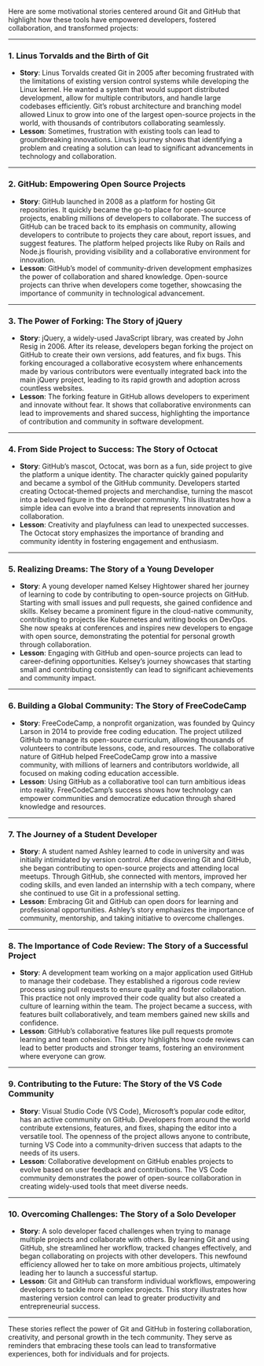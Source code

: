 Here are some motivational stories centered around Git and GitHub that highlight how these tools have empowered developers, fostered collaboration, and transformed projects:

---

### 1. **Linus Torvalds and the Birth of Git**
   - **Story**: Linus Torvalds created Git in 2005 after becoming frustrated with the limitations of existing version control systems while developing the Linux kernel. He wanted a system that would support distributed development, allow for multiple contributors, and handle large codebases efficiently. Git’s robust architecture and branching model allowed Linux to grow into one of the largest open-source projects in the world, with thousands of contributors collaborating seamlessly.
   - **Lesson**: Sometimes, frustration with existing tools can lead to groundbreaking innovations. Linus’s journey shows that identifying a problem and creating a solution can lead to significant advancements in technology and collaboration.

---

### 2. **GitHub: Empowering Open Source Projects**
   - **Story**: GitHub launched in 2008 as a platform for hosting Git repositories. It quickly became the go-to place for open-source projects, enabling millions of developers to collaborate. The success of GitHub can be traced back to its emphasis on community, allowing developers to contribute to projects they care about, report issues, and suggest features. The platform helped projects like Ruby on Rails and Node.js flourish, providing visibility and a collaborative environment for innovation.
   - **Lesson**: GitHub’s model of community-driven development emphasizes the power of collaboration and shared knowledge. Open-source projects can thrive when developers come together, showcasing the importance of community in technological advancement.

---

### 3. **The Power of Forking: The Story of jQuery**
   - **Story**: jQuery, a widely-used JavaScript library, was created by John Resig in 2006. After its release, developers began forking the project on GitHub to create their own versions, add features, and fix bugs. This forking encouraged a collaborative ecosystem where enhancements made by various contributors were eventually integrated back into the main jQuery project, leading to its rapid growth and adoption across countless websites.
   - **Lesson**: The forking feature in GitHub allows developers to experiment and innovate without fear. It shows that collaborative environments can lead to improvements and shared success, highlighting the importance of contribution and community in software development.

---

### 4. **From Side Project to Success: The Story of Octocat**
   - **Story**: GitHub’s mascot, Octocat, was born as a fun, side project to give the platform a unique identity. The character quickly gained popularity and became a symbol of the GitHub community. Developers started creating Octocat-themed projects and merchandise, turning the mascot into a beloved figure in the developer community. This illustrates how a simple idea can evolve into a brand that represents innovation and collaboration.
   - **Lesson**: Creativity and playfulness can lead to unexpected successes. The Octocat story emphasizes the importance of branding and community identity in fostering engagement and enthusiasm.

---

### 5. **Realizing Dreams: The Story of a Young Developer**
   - **Story**: A young developer named Kelsey Hightower shared her journey of learning to code by contributing to open-source projects on GitHub. Starting with small issues and pull requests, she gained confidence and skills. Kelsey became a prominent figure in the cloud-native community, contributing to projects like Kubernetes and writing books on DevOps. She now speaks at conferences and inspires new developers to engage with open source, demonstrating the potential for personal growth through collaboration.
   - **Lesson**: Engaging with GitHub and open-source projects can lead to career-defining opportunities. Kelsey’s journey showcases that starting small and contributing consistently can lead to significant achievements and community impact.

---

### 6. **Building a Global Community: The Story of FreeCodeCamp**
   - **Story**: FreeCodeCamp, a nonprofit organization, was founded by Quincy Larson in 2014 to provide free coding education. The project utilized GitHub to manage its open-source curriculum, allowing thousands of volunteers to contribute lessons, code, and resources. The collaborative nature of GitHub helped FreeCodeCamp grow into a massive community, with millions of learners and contributors worldwide, all focused on making coding education accessible.
   - **Lesson**: Using GitHub as a collaborative tool can turn ambitious ideas into reality. FreeCodeCamp’s success shows how technology can empower communities and democratize education through shared knowledge and resources.

---

### 7. **The Journey of a Student Developer**
   - **Story**: A student named Ashley learned to code in university and was initially intimidated by version control. After discovering Git and GitHub, she began contributing to open-source projects and attending local meetups. Through GitHub, she connected with mentors, improved her coding skills, and even landed an internship with a tech company, where she continued to use Git in a professional setting.
   - **Lesson**: Embracing Git and GitHub can open doors for learning and professional opportunities. Ashley’s story emphasizes the importance of community, mentorship, and taking initiative to overcome challenges.

---

### 8. **The Importance of Code Review: The Story of a Successful Project**
   - **Story**: A development team working on a major application used GitHub to manage their codebase. They established a rigorous code review process using pull requests to ensure quality and foster collaboration. This practice not only improved their code quality but also created a culture of learning within the team. The project became a success, with features built collaboratively, and team members gained new skills and confidence.
   - **Lesson**: GitHub’s collaborative features like pull requests promote learning and team cohesion. This story highlights how code reviews can lead to better products and stronger teams, fostering an environment where everyone can grow.

---

### 9. **Contributing to the Future: The Story of the VS Code Community**
   - **Story**: Visual Studio Code (VS Code), Microsoft’s popular code editor, has an active community on GitHub. Developers from around the world contribute extensions, features, and fixes, shaping the editor into a versatile tool. The openness of the project allows anyone to contribute, turning VS Code into a community-driven success that adapts to the needs of its users.
   - **Lesson**: Collaborative development on GitHub enables projects to evolve based on user feedback and contributions. The VS Code community demonstrates the power of open-source collaboration in creating widely-used tools that meet diverse needs.

---

### 10. **Overcoming Challenges: The Story of a Solo Developer**
   - **Story**: A solo developer faced challenges when trying to manage multiple projects and collaborate with others. By learning Git and using GitHub, she streamlined her workflow, tracked changes effectively, and began collaborating on projects with other developers. This newfound efficiency allowed her to take on more ambitious projects, ultimately leading her to launch a successful startup.
   - **Lesson**: Git and GitHub can transform individual workflows, empowering developers to tackle more complex projects. This story illustrates how mastering version control can lead to greater productivity and entrepreneurial success.

---

These stories reflect the power of Git and GitHub in fostering collaboration, creativity, and personal growth in the tech community. They serve as reminders that embracing these tools can lead to transformative experiences, both for individuals and for projects.